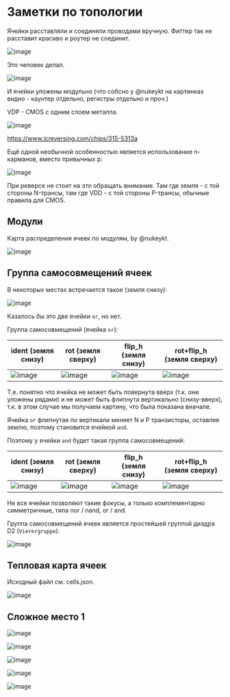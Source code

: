 # Заметки по топологии

Ячейки расставляли и соединяли проводами вручную. Фиттер так не расставит красиво и роутер не соединит.

![image](https://user-images.githubusercontent.com/5828819/175983109-d13f8b43-3bb9-4e85-842e-b8bf61fdd92b.png)

Это человек делал.

![image](https://user-images.githubusercontent.com/5828819/175983175-84c133a4-d846-4451-81fe-b535a47a4efd.png)

И ячейки уложены модульно (что собсно у @nukeykt на картинках видно - каунтер отдельно, регистры отдельно и проч.)

VDP - CMOS с одним слоем металла.

![image](https://user-images.githubusercontent.com/5828819/175983002-4df8cd5c-90a1-49fe-9fc4-dbe16c287375.png)

https://www.icreversing.com/chips/315-5313a

Ещё одной необычной особенностью является использование n-карманов, вместо привычных p:

![image](https://user-images.githubusercontent.com/5828819/176116906-edc63b0e-4829-4dec-9c4e-634e062aece4.png)

При реверсе не стоит на это обращать внимание. Там где земля - с той стороны N-трансы, там где VDD - с той стороны P-трансы, обычные правила для CMOS.

## Модули

Карта распределения ячеек по модулям, by @nukeykt.

![image](https://user-images.githubusercontent.com/5828819/176502964-95bc5798-02ce-4933-ac8c-da426f77f7a4.png)

## Группа самосовмещений ячеек

В некоторых местах встречается такое (земля снизу):

![image](https://user-images.githubusercontent.com/5828819/176856526-86d02e64-7d99-4f38-9a79-cd850feba478.png)

Казалось бы это две ячейки `or`, но нет.

Группа самосовмещений (ячейка `or`):

|ident (земля снизу)|rot (земля сверху)|flip_h (земля снизу)|rot+flip_h (земля сверху)|
|---|---|---|---|
|![image](https://user-images.githubusercontent.com/5828819/176852861-7d7a0f57-d302-4f71-bd27-1cea605fb091.png)|![image](https://user-images.githubusercontent.com/5828819/176852945-8082ee45-692c-42dc-92d7-c90748a3aae1.png)|![image](https://user-images.githubusercontent.com/5828819/176853301-54b26e7c-8166-430b-9e86-bc5045b9614b.png)|![image](https://user-images.githubusercontent.com/5828819/176857460-1020e86c-4dcd-4f58-824e-76e226a66e25.png)|

Т.е. понятно что ячейка не может быть повернута вверх (т.к. они уложены рядами) и не может быть флипнута вертикально (снизу-вверх), т.к. в этом случае мы получаем картину, что была показана вначале.

Ячейка `or` флипнутая по вертикали меняет N и P транзисторы, оставляя землю, поэтому становится ячейкой `and`.

Поэтому у ячейки `and` будет такая группа самосовмещений:

|ident (земля снизу)|rot (земля сверху)|flip_h (земля снизу)|rot+flip_h (земля сверху)|
|---|---|---|---|
|![image](https://user-images.githubusercontent.com/5828819/176853681-b5759600-34d0-4bc9-be78-0f6d9d245eaa.png)|![image](https://user-images.githubusercontent.com/5828819/176853715-74e3c938-3f99-410f-bbf8-6dd91cbcbb9e.png)|![image](https://user-images.githubusercontent.com/5828819/176853767-57d5a1f7-5c1b-4c51-b9e7-fd7c9e5a4074.png)|![image](https://user-images.githubusercontent.com/5828819/176857641-2b40c1dc-3858-439d-addf-e99a83b466ba.png)|

Не все ячейки позволяют такие фокусы, а только комплементарно симметричные, типа nor / nand, or / and.

Группа самосовмещений ячеек является простейшей группой диэдра D2 (`Vierergruppe`).

![image](https://user-images.githubusercontent.com/5828819/176861596-9f27ad7b-82f0-4c9a-888c-5250f60a61ae.png)

## Тепловая карта ячеек

Исходный файл см. cells.json.

![image](https://user-images.githubusercontent.com/5828819/176867463-cb188394-577d-4608-badc-3babf42d162a.png)

## Сложное место 1

![image](https://user-images.githubusercontent.com/5828819/184116473-0a559c73-04f9-477a-b29c-6ea19f5d8601.png)

![image](https://user-images.githubusercontent.com/5828819/184116399-5b6009ca-f460-45cf-afac-3bc48c5ff6c8.png)

![image](https://user-images.githubusercontent.com/5828819/184116636-3bea6b60-9854-4c65-9748-caab3aafb119.png)

![image](https://user-images.githubusercontent.com/5828819/184116668-55414386-a55f-4c5c-984e-625ac3949229.png)

![image](https://user-images.githubusercontent.com/5828819/184116530-c68b4d8f-894b-4def-ba59-f04c6eb233ed.png)
